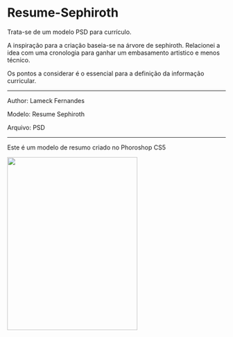 # Resume-Sephiroth
Trata-se de um modelo PSD para currículo.

<p>A inspiração para a criação baseia-se na árvore de sephiroth. Relacionei a idea com uma cronologia para ganhar um embasamento artistico e menos técnico.</p>

<p>Os pontos a considerar é o essencial para a definição da informação curricular.</p>

<hr>
<p>Author: Lameck Fernandes</p>
<p>Modelo: Resume Sephiroth</p>
<p>Arquivo: PSD</p>

<hr>
<p>Este é um modelo de resumo criado no Phoroshop CS5</p>
<img src="https://preview.ibb.co/efYbtk/pg1.jpg" width="300" height="400">
